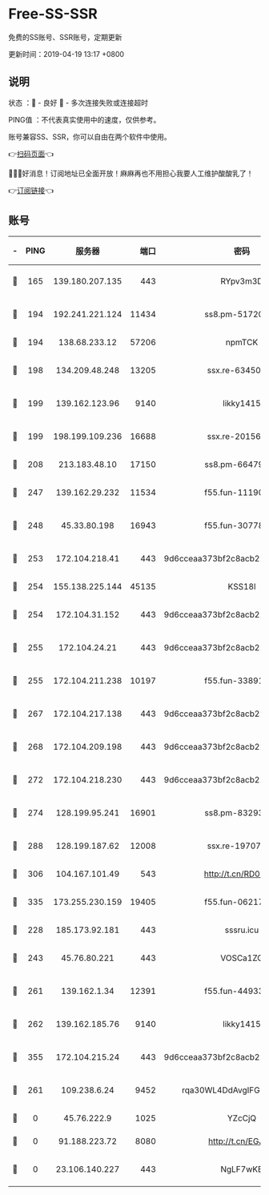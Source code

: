 # Free-SS-SSR

免费的SS账号、SSR账号，定期更新

更新时间：2019-04-19 13:17 +0800

## 说明

状态     ：🙂 - 良好 🙁 - 多次连接失败或连接超时

PING值   ：不代表真实使用中的速度，仅供参考。

账号兼容SS、SSR，你可以自由在两个软件中使用。

👉[扫码页面](https://liesauer.github.io/Free-SS-SSR/)👈

🎉🎉🎉好消息！订阅地址已全面开放！麻麻再也不用担心我要人工维护酸酸乳了！

👉[订阅链接](https://www.liesauer.net/yogurt/subscribe?ACCESS_TOKEN=DAYxR3mMaZAsaqUb)👈

## 账号

|-|PING|服务器|端口|密码|加密方式|区域|
|:----:|:----:|:-----:|-----:|:----:|:----:|:----:|
|🙂|165|139.180.207.135|443|RYpv3m3D|aes-256-cfb|JP|
|🙂|194|192.241.221.124|11434|ss8.pm-51720881|aes-256-cfb|US|
|🙂|194|138.68.233.12|57206|npmTCK|rc4-md5|US|
|🙂|198|134.209.48.248|13205|ssx.re-63450110|aes-256-cfb|US|
|🙂|199|139.162.123.96|9140|likky1415|aes-256-cfb|JP|
|🙂|199|198.199.109.236|16688|ssx.re-20156977|aes-256-cfb|US|
|🙂|208|213.183.48.10|17150|ss8.pm-66479246|rc4-md5|RU|
|🙂|247|139.162.29.232|11534|f55.fun-11190263|aes-256-cfb|SG|
|🙂|248|45.33.80.198|16943|f55.fun-30778693|aes-256-cfb|US|
|🙂|253|172.104.218.41|443|9d6cceaa373bf2c8acb22e60b6a58be6|aes-256-cfb|US|
|🙂|254|155.138.225.144|45135|KSS18l|rc4-md5|US|
|🙂|254|172.104.31.152|443|9d6cceaa373bf2c8acb22e60b6a58be6|aes-256-cfb|US|
|🙂|255|172.104.24.21|443|9d6cceaa373bf2c8acb22e60b6a58be6|aes-256-cfb|US|
|🙂|255|172.104.211.238|10197|f55.fun-33891548|aes-256-cfb|US|
|🙂|267|172.104.217.138|443|9d6cceaa373bf2c8acb22e60b6a58be6|aes-256-cfb|US|
|🙂|268|172.104.209.198|443|9d6cceaa373bf2c8acb22e60b6a58be6|aes-256-cfb|US|
|🙂|272|172.104.218.230|443|9d6cceaa373bf2c8acb22e60b6a58be6|aes-256-cfb|US|
|🙂|274|128.199.95.241|16901|ss8.pm-83293789|aes-256-cfb|SG|
|🙂|288|128.199.187.62|12008|ssx.re-19707591|aes-256-cfb|SG|
|🙂|306|104.167.101.49|543|http://t.cn/RD0D7sx|rc4-md5|CA|
|🙂|335|173.255.230.159|19405|f55.fun-06217116|aes-256-cfb|US|
|🙂|228|185.173.92.181|443|sssru.icu|rc4-md5|RU|
|🙂|243|45.76.80.221|443|VOSCa1ZG|aes-256-cfb|DE|
|🙂|261|139.162.1.34|12391|f55.fun-44933569|aes-256-cfb|SG|
|🙂|262|139.162.185.76|9140|likky1415|aes-256-cfb|DE|
|🙂|355|172.104.215.24|443|9d6cceaa373bf2c8acb22e60b6a58be6|aes-256-cfb|US|
|🙁|261|109.238.6.24|9452|rqa30WL4DdAvgIFG6Fs3znzTa|aes-256-cfb|FR|
|🙁|0|45.76.222.9|1025|YZcCjQ|rc4-md5|JP|
|🙁|0|91.188.223.72|8080|http://t.cn/EGJIyrl|rc4-md5|RU|
|🙁|0|23.106.140.227|443|NgLF7wKB|aes-256-cfb|US|
